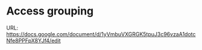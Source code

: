 # Access grouping

URL: https://docs.google.com/document/d/1yVmbuVXGRGK5tpuJ3c96vzaA1dotcNfe8PPFpX8YJf4/edit
